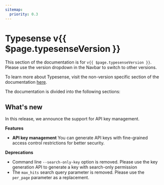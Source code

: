 ```yaml
---
sitemap:
  priority: 0.3
---
```


# Typesense v{{ $page.typesenseVersion }}

This section of the documentation is for `v{{ $page.typesenseVersion }}`. Please use the version dropdown in the Navbar to switch to other versions.

To learn more about Typesense, visit the non-version specific section of the documentation [here](/).

The documentation is divided into the following sections:

<DocsSections />

## What's new

In this release, we announce the support for API key management.

**Features**

* **API key management** You can generate API keys with fine-grained access control restrictions for better security.

**Deprecations**

* Command line `--search-only-key` option is removed. Please use the key generation API to generate a key with search-only permission
* The `max_hits` search query parameter is removed. Please use the `per_page` parameter as a replacement.
